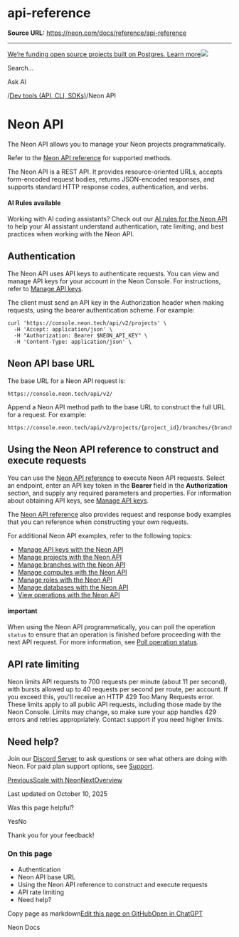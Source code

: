 # api-reference

**Source URL:** https://neon.com/docs/reference/api-reference

---

[We’re funding open source projects built on Postgres. Learn more![](/_next/static/svgs/9ee958f8b2be7694e4ce9140c14df68e.svg)](https://neon.com/programs/open-source)

Search...

Ask AI

[](/docs)/[Dev tools (API, CLI, SDKs)](/docs/reference/api-reference)/Neon API

# Neon API

The Neon API allows you to manage your Neon projects programmatically.

Refer to the [Neon API reference](https://api-docs.neon.tech/reference/getting-started-with-neon-api) for supported methods.

The Neon API is a REST API. It provides resource-oriented URLs, accepts form-encoded request bodies, returns JSON-encoded responses, and supports standard HTTP response codes, authentication, and verbs.

#### AI Rules available

Working with AI coding assistants? Check out our [AI rules for the Neon API](/docs/ai/ai-rules-neon-api) to help your AI assistant understand authentication, rate limiting, and best practices when working with the Neon API.

## Authentication

The Neon API uses API keys to authenticate requests. You can view and manage API keys for your account in the Neon Console. For instructions, refer to [Manage API keys](/docs/manage/api-keys).

The client must send an API key in the Authorization header when making requests, using the bearer authentication scheme. For example:
    
    
    curl 'https://console.neon.tech/api/v2/projects' \
      -H 'Accept: application/json' \
      -H "Authorization: Bearer $NEON_API_KEY" \
      -H 'Content-Type: application/json' \

## Neon API base URL

The base URL for a Neon API request is:
    
    
    https://console.neon.tech/api/v2/

Append a Neon API method path to the base URL to construct the full URL for a request. For example:
    
    
    https://console.neon.tech/api/v2/projects/{project_id}/branches/{branch_id}

## Using the Neon API reference to construct and execute requests

You can use the [Neon API reference](https://api-docs.neon.tech/reference/getting-started-with-neon-api) to execute Neon API requests. Select an endpoint, enter an API key token in the **Bearer** field in the **Authorization** section, and supply any required parameters and properties. For information about obtaining API keys, see [Manage API keys](/docs/manage/api-keys).

The [Neon API reference](https://api-docs.neon.tech/reference/getting-started-with-neon-api) also provides request and response body examples that you can reference when constructing your own requests.

For additional Neon API examples, refer to the following topics:

  * [Manage API keys with the Neon API](/docs/manage/api-keys#manage-api-keys-with-the-neon-api)
  * [Manage projects with the Neon API](/docs/manage/projects#manage-projects-with-the-neon-api)
  * [Manage branches with the Neon API](/docs/manage/branches#branching-with-the-neon-api)
  * [Manage computes with the Neon API](/docs/manage/computes#manage-computes-with-the-neon-api)
  * [Manage roles with the Neon API](/docs/manage/users#manage-roles-with-the-neon-api)
  * [Manage databases with the Neon API](/docs/manage/databases#manage-databases-with-the-neon-api)
  * [View operations with the Neon API](/docs/manage/operations#operations-and-the-neon-api)



#### important

When using the Neon API programmatically, you can poll the operation `status` to ensure that an operation is finished before proceeding with the next API request. For more information, see [Poll operation status](/docs/manage/operations#poll-operation-status).

## API rate limiting

Neon limits API requests to 700 requests per minute (about 11 per second), with bursts allowed up to 40 requests per second per route, per account. If you exceed this, you'll receive an HTTP 429 Too Many Requests error. These limits apply to all public API requests, including those made by the Neon Console. Limits may change, so make sure your app handles 429 errors and retries appropriately. Contact support if you need higher limits.

## Need help?

Join our [Discord Server](https://discord.gg/92vNTzKDGp) to ask questions or see what others are doing with Neon. For paid plan support options, see [Support](/docs/introduction/support).

[PreviousScale with Neon](/docs/ai/ai-scale-with-neon)[NextOverview](/docs/reference/neon-cli)

Last updated on October 10, 2025

Was this page helpful?

YesNo

Thank you for your feedback!

### On this page

  * Authentication
  * Neon API base URL
  * Using the Neon API reference to construct and execute requests
  * API rate limiting
  * Need help?



Copy page as markdown[Edit this page on GitHub](https://github.com/neondatabase/website/tree/main/content/docs/reference/api-reference.md)[Open in ChatGPT](https://chatgpt.com/?hints=search&q=Read+https://raw.githubusercontent.com/neondatabase/website/refs/heads/main/content/docs/reference/api-reference.md)

Neon Docs